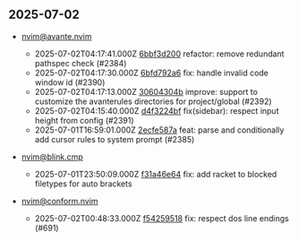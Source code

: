 ## 2025-07-02

* nvim@avante.nvim
  - 2025-07-02T04:17:41.000Z [6bbf3d200](https://github.com/yetone/avante.nvim/commit/6bbf3d2004133252cd0e2d057add5c1431dc8511) refactor: remove redundant pathspec check (#2384)
  - 2025-07-02T04:17:30.000Z [6bfd792a6](https://github.com/yetone/avante.nvim/commit/6bfd792a64dce4d3350ec683c5bfd3b32854ef7f) fix: handle invalid code window id (#2390)
  - 2025-07-02T04:17:13.000Z [30604304b](https://github.com/yetone/avante.nvim/commit/30604304ba57878edc350c8e8e9c8139315f5315) improve: support to customize the avanterules directories for project/global (#2392)
  - 2025-07-02T04:15:40.000Z [d4f3224bf](https://github.com/yetone/avante.nvim/commit/d4f3224bf60b7e787e7749373fd78a23c04bc2c4) fix(sidebar): respect input height from config (#2391)
  - 2025-07-01T16:59:01.000Z [2ecfe587a](https://github.com/yetone/avante.nvim/commit/2ecfe587a087e7df3ca91f797844acdf3509b0ea) feat: parse and conditionally add cursor rules to system prompt (#2385)

* nvim@blink.cmp
  - 2025-07-01T23:50:09.000Z [f31a46e64](https://github.com/Saghen/blink.cmp/commit/f31a46e64b846944da046ed0d6f994afd2ceb7b6) fix: add racket to blocked filetypes for auto brackets

* nvim@conform.nvim
  - 2025-07-02T00:48:33.000Z [f54259518](https://github.com/stevearc/conform.nvim/commit/f54259518695178168fbad442468e25f121230d4) fix: respect dos line endings (#691)